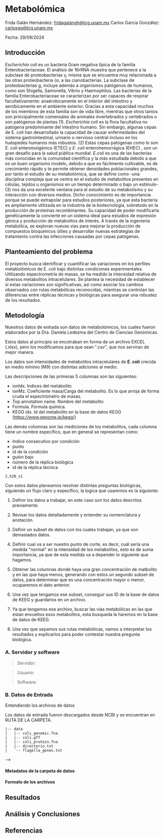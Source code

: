 # Metabolómica

Frida Galán Hernández: <fridagalangh@lcg.unam.mx> 
Carlos García González: <carlosgg@lcg.unam.mx>

Fecha:  29/09/2024


## Introducción

*Escherichia coli* es un bacteria Gram negativa típica de la familia Enterobacteriaceae. El análisis de 16rRNA muestra que 
pertenece a la subclase de proteobacterias γ, misma que se encuentra muy relacionada a las otras proteobacteria (α, a las 
cianobacterias. La subclase de proteobacterias g, incluye además a organismos patógenos de humanos, como son Shigella, Samonella, Vibrio y Haemophilus. Las bacterias de la familia Enterobacteriaceae se caracterizan por ser capaces de 
respirar facultativamente: anaérobicamente en el interior del intestino y aerobicamente en el ambiente exterior. Gracias a esta 
capacidad muchos de los miembros de esta familia son de vida libre, mientras que otros tantos son principalmente comensales de  animales invertebrados y vertebrados o son patógenos de plantas (1). *Escherichia coli* es la flora facultativa no patógena predominante del intestino humano. Sin embargo, algunas cepas de E. coli han desarrollado la capacidad de causar enfermedades del sistema gastrointestinal, urinario o nervioso central incluso en los huéspedes humanos más robustos. (2) Estas cepas patógenas como lo son *E. coli* enterotoxigénica (ETEC) y *E. coli* enterohemorrágica (EHEC) , son un gran desafío para la salud pública mundial. 
*E.coli* es una de las bacterias más conocidas en la comunidad científica y la más estudiada debido a que es un buen organismo modelo, debido a que es fácilmente cultivable, es de crecimiento rápido y te permite obtener densidades poblacionales grandes, por tanto el estudio de su metabolómica, que se define como -una disciplina compleja que se centra en el estudio de metabolitos presentes en células, tejidos u organismos en un tiempo determinado o bajo un estímulo-(3) nos da una excelente ventana para el estudio de su metabolismo y su interacción con diversos medios. Dicho conocimiento es de importancia porque se puede extrapolar para estudios posteriores, ya que esta bacteria es ampliamente utilizada en la industria de la biotecnología, sobretodo en la producción de proteínas recombinantes. Su capacidad de poder modificarla genéticamente la convierte en un sistema ideal para estudios de expresión génica y producción de metabolitos de interés. A través de la ingeniería metabólica, se exploran nuevas vías para mejorar la producción de compuestos bioquímicos útiles y desarrollar nuevas estrategias de tratamiento contra las infecciones causadas por cepas patógenas.


## Planteamiento del problema

El proyecto busca identificar y cuantificar las variaciones en los perfiles metabolómicos de E. coli bajo distintas condiciones 
experimentales. Utilizando espectrometría de masas, se ha medido la intensidad relativa de diversos metabolitos intracelulares. Se 
plantea la necesidad de establecer si estas variaciones son significativas, así como asociar los cambios observados con rutas 
metabólicas reconocidas, mientras se controlan las diferencias entre réplicas técnicas y biológicas para asegurar una robustez de los resultados. 


## Metodología

Nuestros datos de entrada son datos de metabolómicos, los cuales fueron elaborados por la Dra. Daniela Ledezma del Centro de Ciencias Genómicas.

Estos datos al principio se encotraban en forma de un archivo EXCEL (.xlsx), pero los modificamos
para que sean ".csv", que nos serviran de mejor manera.

Los datos son intensidades de metabolitos intracelulares de **E. coli** crecida en medio mínimo (M9) con distintas adiciones al medio.

Las descripciones de las primeras 5 columnas son las siguientes:

- ionIdx. Indices del metabolito	
- ionMz. Coeficiente masa/Carga del metabolito. Es lo que arroja de forma cruda el espectrómetro de masas.
- Top annotation name. Nombre del metabolito
- Formula. Fórmula química.
- KEGG ids. Id del metabolito en la base de datos KEGG (https://www.genome.jp/kegg/)

Las demás columnas son las mediciones de los metabolitos, cada columna tiene un nombre específico, que en general se representan como:

- Indice consecutivo por condición 
- punto 
- id de la condición 
- guión bajo 
- número de la réplica biológica 
- id de la réplica técnica

```
2.h20_s1
```

Con estos datos planeamos resolver distintas preguntas biológicas, siguiendo un flujo claro
y específico, la logica que usaremos es la siguiente:

1. Definir los datos a trabajar, en este caso son los datos descritos previamente.

2. Revisar los datos detalladamente y entender su nomenclatura y anotación.

3. Definir un subset de datos con los cuales trabajan, ya que son demasiados datos.

4. Definir cual va a ser nuestro punto de corte, es decir, cuál sería una medida "normal" en la intensidad de los metabolitos, esto es de suma importancia, ya que de esta medida va a depender lo siguiente que hagamos.

5. Obtener las columnas donde haya una gran concentración de matbolito y en las que haya menos, generando con estos un segundo subset de datos, para determinar que es una concentración mayor o menor, ocuparemos el dato anterior.

6. Una vez que tengamos ese subset, conseguir sus ID de la base de datos de KEEG y guardarlos en un archivo.

7. Ya que tengamos ese archivo, buscar las vías metabólicas en las que estan envueltos esos metabolitos, esta busqueda la haremos en la base de datos de KEEG.

8. Una vez que sepamos sus rutas metabólicas, vamos a interpretar los resultados y explicarlos para poder contestar nuestra pregunta biológica.


### A. Servidor y software

> Servidor: 

> Usuario: 

> Software: 

### B. Datos de Entrada 

Entendiendo los archivos de datos 

Los datos de entrada fueron descargados desde NCBI y se encuentran en RUTA DE LA CARPETA.

```
|-- data
|   |-- coli_genomic.fna
|   |-- coli.gff
|   |-- coli_protein.fna
|   |-- directorio.txt
|   `-- flagella_genes.txt
```
-->

#### Metadatos de la carpeta de datos

<!-- 
> Versión/Identificador del genoma:  NC_000913.3

> Fecha de descarga: dd/mm/aaaa

>| Archivo | Descripción  | Tipo |
|:--      |:--           |:--  |
| coli_genomic.fna  | Secuencia de nucleotidos de E. coli  | Formato FastA |
| coli.gff.   | Anotación del genoma de E. coli  | Formato gff |
| coli_protein.faa | Secuencia de aminoacidos de las proteinas de E. coli | formato FastA|
| flagella_genes.txt | Genes con función relacionada al flagello en E. coli | lista |
| directorio.txt. | Archivo con nombres de personas | lista |

-->

#### Formato de los archivos

<!-- 

- `coli_genomic.fna` : formato FastA


```
>NC_000913.3 Escherichia coli str. K-12 substr. MG1655, complete genome
AGCTTTTCATTCTGACTGCAACGGGCAATATGTCTCTGTGTGGATTAAAAAAAGAGTGTCTGATAGCAGCTTCTGAACTG
GTTACCTGCCGTGAGTAAATTAAAATTTTATTGACTTAGGTCACTAAATACTTTAACCAATATAGGCATAGCGCACAGAC
AGATAAAAATTACAGAGTACACAACATCCATGAAACGCATTAGCACCACCATTACCACCACCATCACCATTACCACAGGT
```

Formato: 

> a. La primera línea es información de la secuencia. Primero viene el identificador del genoma.

> b. Después vienen varias líneas con la secuencia de nuclótidos del genoma completo.



- `coli.gff`: anotación de features en el genoma


El contenido del archivo es:

```
##gff-version 3
#!gff-spec-version 1.21
#!processor NCBI annotwriter
#!genome-build ASM584v2
#!genome-build-accession NCBI_Assembly:GCF_000005845.2
##sequence-region NC_000913.3 1 4641652
##species https://www.ncbi.nlm.nih.gov/Taxonomy/Browser/wwwtax.cgi?id=511145

NC_000913.3     RefSeq  region  1       4641652 .       +       .       ID=NC_000913.3:1.>
NC_000913.3     RefSeq  gene    190     255     .       +       .       ID=gene-b0001;Dbx>
NC_000913.3     RefSeq  CDS     190     255     .       +       0       ID=cds-NP_414542.>
NC_000913.3     RefSeq  gene    337     2799    .       +       .       ID=gene-b0002;Dbx>
NC_000913.3     RefSeq  CDS     337     2799    .       +       0       ID=cds-NP_414543.>

```

Formato: 

> a. Es un formato gff tabular, es decir, cada dato es separado por tabulador.
> 
> b. Cada renglón en el formato gff es una elemento genético anotado en el genoma, que se le denomina `feature`, éstos features pueden ser genes, secuencias de inserción, promotores, sitios de regulación, todo aquello que este codificado en el DNA y ocupe una región en el genoma de  E. coli.

> c. Los atributos de cada columna par cada elemento genético son

>```
1. seqname. Nombre del cromosoma
2. source. Nombre del programa que generó ese elemento
3. feature. Tipo de elemento
4. start. Posición de inicio
5. end. Posición de final
6. score. Un valor de punto flotante
7. strand. La cadena (+ , - )
8. frame. Marco de lectura
9.  attribute. Pares tag-value, separados por coma, que proveen información adicional
```


#### Preguntas de investigación
> ¿Pregunta X?
Respuesta: Describir el trabajo que implica o pasos a seguir para resolver esta pregunta.



-->


## Resultados
 

<!-- ### X. Pregunta 

Archivo(s):     

Algoritmo: 

1. 

Solución: Describir paso a paso la solución, incluyendo los comandos correspondientes

```bash

```

-->




## Análisis y Conclusiones

 <!-- Describir todo lo que descubriste en este análisis -->


## Referencias
<!-- Registrar todas las referencias consultadas. Se sugiere formato APA. Ejemplo:
 
 [1] Logan, N. A. 1994. Bacterial systematics. Blackwell scientific publications, Oxford, 263pp.
 [2] Nataro JP, Kaper JB.1998.Diarrheagenic Escherichia coli. Clin Microbiol Rev 11:.https://doi.org/10.1128/cmr.11.1.142
 [3] Diccionario del Instituto Nacional del Cáncer. Instituto Nacionales de la Salud, Gobierno de Estados Unidos, https://www.cancer.gov/espanol/publicaciones/diccionarios/diccionario-cancer/def/metabolomica.

 
 -->
